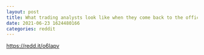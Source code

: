 ```yaml
--- 
layout: post 
title: What trading analysts look like when they come back to the office -- Data Rap Meme 
date: 2021-06-23 1624480166 
categories: reddit 
--- 
```

https://redd.it/o6lapv